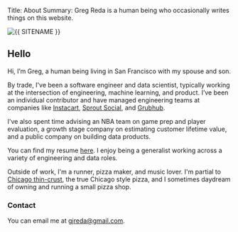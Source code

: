 Title: About
Summary: Greg Reda is a human being who occasionally writes things on this website.

<img class="headshot" src="/images/headshot.jpg" alt="{{ SITENAME }}">

## Hello 

Hi, I’m Greg, a human being living in San Francisco with my spouse and son.

By trade, I've been a software engineer and data scientist, typically working at the intersection of engineering, machine learning, and product. I’ve been an individual contributor and have managed engineering teams at companies like [Instacart](https://instacart.com/), [Sprout Social](https://sproutsocial.com/), and [Grubhub](https://www.grubhub.com/).

I've also spent time advising an NBA team on game prep and player evaluation, a growth stage company on estimating customer lifetime value, and a public company on building data products.

You can find my resume [here](https://docs.google.com/document/d/1hJpdKFyDNzT4Hs2Ml7XjIBzmSDFSZTT_cFNYp4sPB3w/edit). I enjoy being a generalist working across a variety of engineering and data roles.

Outside of work, I'm a runner, pizza maker, and music lover. I'm partial to [Chicago thin-crust](https://www.nytimes.com/2023/03/17/dining/tavern-thin-crust-pizza-chicago.html), the true Chicago style pizza, and I sometimes daydream of owning and running a small pizza shop.

### Contact

You can email me at [gjreda@gmail.com](mailto:gjreda@gmail.com?subject=hello%20from%20the%20internet).

